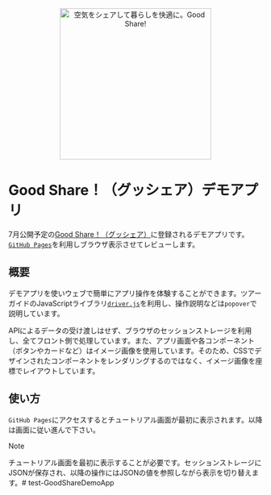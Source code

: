 <div align='center'>
  <picture>
    <img src="https://www.mitsubishielectric.co.jp/home/goodshare/img/about_ttl.png" alt="空気をシェアして暮らしを快適に。Good Share!" width='300px'/>
  </picture>
</div>

# Good Share！（グッシェア）デモアプリ

7月公開予定の[Good Share！（グッシェア）](https://www.mitsubishielectric.co.jp/home/goodshare/)に登録されるデモアプリです。[`GitHub Pages`](https://docs.github.com/ja/pages/getting-started-with-github-pages/what-is-github-pages)を利用しブラウザ表示させてレビューします。

## 概要

デモアプリを使いウェブで簡単にアプリ操作を体験することができます。ツアーガイドのJavaScriptライブラリ[`driver.js`](https://driverjs.com/)を利用し、操作説明などは`popover`で説明しています。

APIによるデータの受け渡しはせず、ブラウザのセッションストレージを利用し、全てフロント側で処理しています。また、アプリ画面や各コンポーネント（ボタンやカードなど）はイメージ画像を使用しています。そのため、CSSでデザインされたコンポーネントをレンダリングするのではなく、イメージ画像を座標でレイアウトしています。

## 使い方

`GitHub Pages`にアクセスするとチュートリアル画面が最初に表示されます。以降は画面に従い進んで下さい。
> [!NOTE]
> チュートリアル画面を最初に表示することが必要です。セッションストレージにJSONが保存され、以降の操作にはJSONの値を参照しながら表示を切り替えます。# test-GoodShareDemoApp
